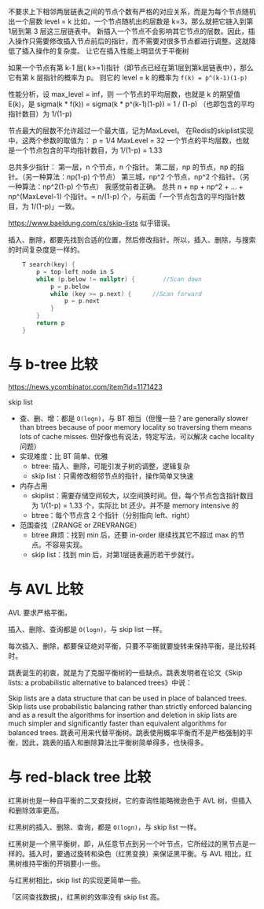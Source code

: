 
不要求上下相邻两层链表之间的节点个数有严格的对应关系，而是为每个节点随机出一个层数 level = k
比如，一个节点随机出的层数是 k=3，那么就把它链入到第1层到第 3 层这三层链表中。
新插入一个节点不会影响其它节点的层数。因此，插入操作只需要修改插入节点前后的指针，而不需要对很多节点都进行调整。这就降低了插入操作的复杂度。
让它在插入性能上明显优于平衡树

如果一个节点有第 k-1 层( k>=1)指针（即节点已经在第1层到第k层链表中），那么它有第 k 层指针的概率为 p。
则它的 level = k 的概率为 `f(k) = p^(k-1)(1-p)`


性能分析，设 max_level = inf，则
一个节点的平均层数，也就是 k 的期望值 E(k)，是
sigma(k * f(k)) = sigma(k * p^(k-1)(1-p)) = 1 / (1-p)
（也即包含的平均指针数目）为 1/(1-p)

节点最大的层数不允许超过一个最大值，记为MaxLevel。
在Redis的skiplist实现中，这两个参数的取值为：
p = 1/4
MaxLevel = 32
一个节点的平均层数，也就是一个节点包含的平均指针数目，为 1/(1-p) = 1.33

总共多少指针：
第一层，n 个节点，n 个指针。
第二层，np 的节点，np 的指针。（另一种算法：np(1-p) 个节点）
第三城，np^2 个节点，np^2 个指针。（另一种算法：np^2(1-p) 个节点）
我感觉前者正确。
总共 n + np + np^2 + ... + np^(MaxLevel-1) 个指针。= n/(1-p) 个，与前面「一个节点包含的平均指针数目，为 1/(1-p)」一致。

https://www.baeldung.com/cs/skip-lists 似乎错误。


插入、删除，都要先找到合适的位置，然后修改指针。所以，插入、删除，与搜索的时间复杂度是一样的。

```cpp
    T search(key) {
        p = top-left node in S
        while (p.below != nullptr) {        //Scan down
            p = p.below
            while (key >= p.next) {      //Scan forward
                p = p.next
            }
        }
        return p
    }
```

# 与 b-tree 比较

https://news.ycombinator.com/item?id=1171423

skip list
- 查、删、增：都是 `O(logn)`，与 BT 相当（但慢一些？are generally slower than btrees because of poor memory locality so traversing them means lots of cache misses. 但好像也有说法，特定写法，可以解决 cache locality 问题）
- 实现难度：比 BT 简单、优雅
  - btree: 插入、删除，可能引发子树的调整，逻辑复杂
  - skip list：只需修改相邻节点的指针，操作简单又快速
- 内存占用
  - skiplist：需要存储空间较大，以空间换时间。但，每个节点包含指针数目为 1/(1-p) = 1.33 个，实际比 bt 还少。并不是 memory intensive 的
  - btree：每个节点含 2 个指针（分别指向 left、right）
- 范围查找（ZRANGE or ZREVRANGE）
  - btree 麻烦：找到 min 后，还要 in-order 继续找其它不超过 max 的节点。不容易实现。
  - skip list：找到 min 后，对第1层链表遍历若干步就行。

# 与 AVL 比较

AVL 要求严格平衡。

插入、删除、查询都是 `O(logn)`，与 skip list 一样。

每次插入、删除，都要保证绝对平衡，只要不平衡就要旋转来保持平衡，是比较耗时。

跳表诞生的初衷，就是为了克服平衡树的一些缺点。跳表发明者在论文《Skip lists: a probabilistic alternative to balanced trees》中说：

Skip lists are a data structure that can be used in place of balanced trees. Skip lists use probabilistic balancing rather than strictly enforced balancing and as a result the algorithms for insertion and deletion in skip lists are much simpler and significantly faster than equivalent algorithms for balanced trees. 跳表可用来代替平衡树。跳表使用概率平衡而不是严格强制的平衡，因此，跳表的插入和删除算法比平衡树简单得多，也快得多。

# 与 red-black tree 比较

红黑树也是一种自平衡的二叉查找树，它的查询性能略微逊色于 AVL 树，但插入和删除效率更高。

红黑树的插入、删除、查询，都是 `O(logn)`，与 skip list 一样。

红黑树是一个黑平衡树，即，从任意节点到另一个叶节点，它所经过的黑节点是一样的。插入时，要通过旋转和染色（红黑变换）来保证黑平衡。与 AVL 相比，红黑树维持平衡的开销要小一些。

与红黑树相比，skip list 的实现更简单一些。

「区间查找数据」，红黑树的效率没有 skip list 高。